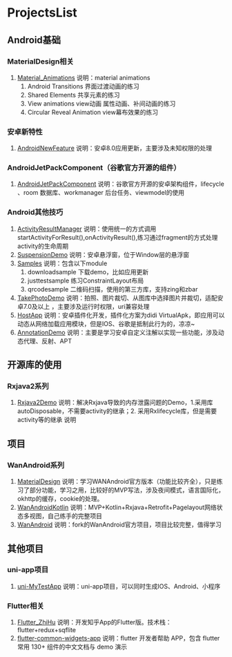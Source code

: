 # ProjectsList

## Android基础
### MaterialDesign相关
1. [Material_Animations](https://github.com/YuPf1989/Material_Animations)
	说明：material animations 
	1. Android Transitions 界面过渡动画的练习
	2. Shared Elements 共享元素的练习
	3. View animations view动画 属性动画、补间动画的练习
	4. Circular Reveal Animation view幕布效果的练习
### 安卓新特性
1. [AndroidNewFeature](https://github.com/YuPf1989/AndroidNewFeature)
	说明：安卓8.0应用更新，主要涉及未知权限的处理
	
### AndroidJetPackComponent（谷歌官方开源的组件）
1. [AndroidJetPackComponent](https://github.com/YuPf1989/AndroidJetPackComponent)
	说明：谷歌官方开源的安卓架构组件，lifecycle 、room 数据库、workmanager 后台任务、viewmodel的使用

### Android其他技巧
1. [ActivityResultManager](https://github.com/YuPf1989/ActivityResultManager)
	说明：使用统一的方式调用startActivityForResult(),onActivityResult(),练习通过fragment的方式处理activity的生命周期
2.  [SuspensionDemo](https://github.com/YuPf1989/SuspensionDemo)
	说明：安卓悬浮窗，位于Window层的悬浮窗
3. [Samples](https://github.com/YuPf1989/Samples)
	说明：包含以下module
	1. downloadsample 下载demo，比如应用更新
	2. justtestsample 练习ConstraintLayout布局
	3. qrcodesample 二维码扫描，使用的第三方库，支持zing和zbar
4. [TakePhotoDemo](https://github.com/YuPf1989/TakePhotoDemo)
	说明：拍照、图片裁切、从图库中选择图片并裁切，适配安卓7.0及以上 ，主要涉及运行时权限，uri兼容处理
5. [HostApp](https://github.com/YuPf1989/HostApp)
	说明：安卓插件化开发，插件化方案为didi VirtualApk，即应用可以动态从网络加载应用模块，但是IOS、谷歌是抵制此行为的，凉凉~
6. [AnnotationDemo](https://github.com/YuPf1989/AnnotationDemo)
	说明：主要是学习安卓自定义注解以实现一些功能，涉及动态代理、反射、APT

## 开源库的使用
### Rxjava2系列
1. [Rxjava2Demo](https://github.com/YuPf1989/Rxjava2Demo)
	说明：解决Rxjava导致的内存泄露问题的Demo，1.采用库autoDisposable，不需要activity的继承；2. 采用Rxlifecycle库，但是需要activity等的继承
说明
## 项目
### WanAndroid系列
1. [MaterialDesign](https://github.com/YuPf1989/MaterialDesign)
	说明：学习WANAndroid官方版本（功能比较齐全），只是练习了部分功能，学习之用，比较好的MVP写法，涉及夜间模式，语言国际化，okhttp的缓存，cookie的处理。
2. [WanAndroidKotlin](https://github.com/YuPf1989/WanAndroidKotlin)
	说明：MVP+Kotlin+Rxjava+Retrofit+Pagelayout网络状态多视图，自己练手的完整项目
3. [WanAndroid](https://github.com/YuPf1989/WanAndroid)
	说明：fork的WanAndroid官方项目，项目比较完整，值得学习

## 其他项目
### uni-app项目
1. [uni-MyTestApp](https://github.com/YuPf1989/uni-MyTestApp)
	说明：uni-app项目，可以同时生成IOS、Android、小程序
### Flutter相关
1. [Flutter_ZhiHu](https://github.com/YuPf1989/Flutter_ZhiHu)
	说明：开发知乎App的Flutter版。技术栈：flutter+redux+sqflite
2. [flutter-common-widgets-app](https://github.com/YuPf1989/flutter-common-widgets-app)
	说明：flutter 开发者帮助 APP，包含 flutter 常用 130+ 组件的中文文档与 demo 演示 
